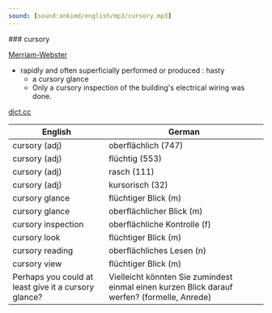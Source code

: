 ```yaml
---
sound: [sound:ankimd/english/mp3/cursory.mp3]
---
```


\### cursory

[Merriam-Webster](https://www.merriam-webster.com/dictionary/cursory)

- rapidly and often superficially performed or produced : hasty
    - a cursory glance
    - Only a cursory inspection of the building's electrical wiring was done.

[dict.cc](https://www.dict.cc/cursory)

| English        | German       |
| -------------- | ------------ |
| cursory (adj) | oberflächlich (747) |
| cursory (adj) | flüchtig (553) |
| cursory (adj) | rasch (111) |
| cursory (adj) | kursorisch (32) |
| cursory glance | flüchtiger Blick (m) |
| cursory glance | oberflächlicher Blick (m) |
| cursory inspection | oberflächliche Kontrolle (f) |
| cursory look | flüchtiger Blick (m) |
| cursory reading | oberflächliches Lesen (n) |
| cursory view | flüchtiger Blick (m) |
| Perhaps you could at least give it a cursory glance? | Vielleicht könnten Sie zumindest einmal einen kurzen Blick darauf werfen? (formelle, Anrede) |
